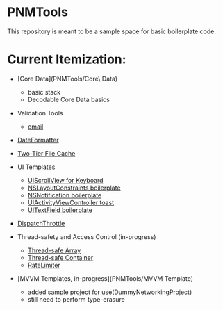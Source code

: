 #  PNMTools

This repository is meant to be a sample space for basic boilerplate code.

# Current Itemization:

* [Core Data](PNMTools/Core\ Data)
    * basic stack
    * Decodable Core Data basics

* Validation Tools
    * [email](PNMTools/ValidationTools)

* [DateFormatter](PNMTools/Foundation)

* [Two-Tier File Cache](PNMTools/Files)

* UI Templates
    * [UIScrollView for Keyboard](PNMTools/UIKit/ScrollView+Keyboard.swift)
    * [NSLayoutConstraints boilerplate](PNMTools/UIKit/ScrollView+Keyboard.swift)
    * [NSNotification boilerplate](PNMTools/UIKit/ScrollView+Keyboard.swift)
    * [UIActivityViewController toast](PNMTools/UIKit/ScrollView+Keyboard.swift)
    * [UITextField boilerplate](PNMTools/UIKit/ScrollView+Keyboard.swift)


* [DispatchThrottle](PNMTools/Multithreading/DispatchThrottle.swift)

* Thread-safety and Access Control (in-progress)
    * [Thread-safe Array](PNMTools/Multithreading/Thread-safety/BarrierArray.swift)
    * [Thread-safe Container](PNMTools/Multithreading/Thread-safety/BarrierValue.swift)
    * [RateLimiter](PNMTools/Multithreading/Thread-safety/RateLimiter.swift)


* [MVVM Templates, in-progress](PNMTools/MVVM Template)
    * added sample project for use(DummyNetworkingProject)
    * still need to perform type-erasure
